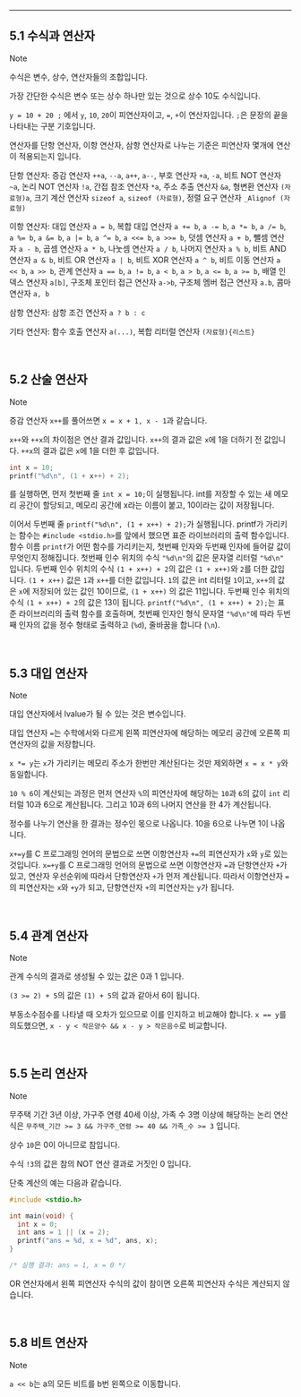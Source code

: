 --------

## 5.1 수식과 연산자

> [!NOTE]
> 수식은 변수, 상수, 연산자들의 조합입니다.
>
> 가장 간단한 수식은 변수 또는 상수 하나만 있는 것으로 상수 10도 수식입니다.
>
> `y = 10 + 20 ;` 에서 `y`, `10`, `20`이 피연산자이고, `=`, `+`이 연산자입니다.
> `;`은 문장의 끝을 나타내는 구분 기호입니다.
>
> 연산자를 단항 연산자, 이항 연산자, 삼항 연산자로 나누는 기준은 피연산자 몇개에 연산이 적용되는지 입니다.
>
> 단항 연산자: 증감 연산자 `++a`, `--a`, `a++`, `a--`, 부호 연산자 `+a`, `-a`,
> 비트 NOT 연산자 `~a`, 논리 NOT 연산자 `!a`, 간접 참조 연산자 `*a`, 주소 추출 연산자 `&a`,
> 형변환 연산자 `(자료형)a`, 크기 계산 연산자 `sizeof a`, `sizeof (자료형)`,
> 정렬 요구 연산자 `_Alignof (자료형)`
>
> 이항 연산자: 대입 연산자 `a = b`,
> 복합 대입 연산자 `a += b`, `a -= b`, `a *= b`, `a /= b`, `a %= b`, `a &= b`, `a |= b`,
> `a ^= b`, `a <<= b`, `a >>= b`, 덧셈 연산자 `a + b`, 뺄셈 연산자 `a - b`, 곱셈 연산자 `a * b`,
> 나눗셈 연산자 `a / b`, 나머지 연산자 `a % b`, 비트 AND 연산자 `a & b`, 비트 OR 연산자 `a | b`,
> 비트 XOR 연산자 `a ^ b`, 비트 이동 연산자 `a << b`, `a >> b`,
> 관계 연산자 `a == b`, `a != b`, `a < b`, `a > b`, `a <= b`, `a >= b`,
> 배열 인덱스 연산자 `a[b]`, 구조체 포인터 접근 연산자 `a->b`, 구조체 멤버 접근 연산자 `a.b`,
> 콤마 연산자 `a, b`
>
> 삼항 연산자: 삼항 조건 연산자 `a ? b : c`
>
> 기타 연산자: 함수 호출 연산자 `a(...)`, 복합 리터럴 연산자 `(자료형){리스트}`

</br>

## 5.2 산술 연산자

> [!NOTE]
> 증감 연산자 `x++`를 풀어쓰면 `x = x + 1, x - 1`과 같습니다.
>
> `x++`와 `++x`의 차이점은 연산 결과 값입니다. `x++`의 결과 값은 `x`에 1을 더하기 전 값입니다.
> `++x`의 결과 값은 `x`에 1을 더한 후 값입니다. 
>
> ```c
> int x = 10;
> printf("%d\n", (1 + x++) + 2);
> ```
> 를 실행하면, 먼저 첫번째 줄 `int x = 10;`이 실행됩니다.
> int를 저장할 수 있는 새 메모리 공간이 할당되고, 메모리 공간에 x라는 이름이 붙고, 10이라는 값이 저장됩니다.
>
> 이어서 두번째 줄 `printf("%d\n", (1 + x++) + 2);`가 실행됩니다.
> printf가 가리키는 함수는 `#include <stdio.h>`를 앞에서 했으면 표준 라이브러리의 출력 함수입니다.
> 함수 이름 `printf`가 어떤 함수를 가리키는지, 첫번째 인자와 두번째 인자에 들어갈 값이 무엇인지 정해집니다.
> 첫번째 인수 위치의 수식 `"%d\n"`의 값은 문자열 리터럴 `"%d\n"` 입니다.
> 두번째 인수 위치의 수식 `(1 + x++) + 2`의 값은 `(1 + x++)`와 `2`를 더한 값입니다.
> `(1 + x++)` 값은 `1`과 `x++`를 더한 값입니다.
> `1`의 값은 int 리터럴 `1`이고, `x++`의 값은 `x`에 저장되어 있는 값인 10이므로, 
> `(1 + x++)` 의 값은 11입니다.
> 두번째 인수 위치의 수식 `(1 + x++) + 2`의 값은 13이 됩니다.
> `printf("%d\n", (1 + x++) + 2);`는 표준 라이브러리의 출력 함수를 호출하며,
> 첫번째 인자인 형식 문자열 `"%d\n"`에 따라 두번째 인자의 값을 정수 형태로 출력하고 (`%d`), 줄바꿈을 합니다 (`\n`).

</br>

## 5.3 대입 연산자

> [!NOTE]
> 대입 연산자에서 lvalue가 될 수 있는 것은 변수입니다.
> 
> 대입 연산자 `=`는 수학에서와 다르게 왼쪽 피연산자에 해당하는 메모리 공간에 오른쪽 피연산자의 값을 저장합니다.
>
> `x *= y`는 `x`가 가리키는 메모리 주소가 한번만 계산된다는 것만 제외하면 `x = x * y`와 동일합니다.
>
> `10 % 6`이 계산되는 과정은 먼저 연산자 `%`의 피연산자에 해당하는 `10`과 `6`의 값이 `int` 리터럴 10과 6으로 계산됩니다.
> 그리고 10과 6의 나머지 연산을 한 4가 계산됩니다.
>
> 정수를 나누기 연산을 한 결과는 정수인 몫으로 나옵니다. 10을 6으로 나누면 1이 나옵니다.
>
> `x+=y`를 C 프로그래밍 언어의 문법으로 쓰면 이항연산자 `+=`의 피연산자가 `x`와 `y`로 있는 것입니다.
> `x=+y`를 C 프로그래밍 언어의 문법으로 쓰면 이항연산자 `=`과 단항연산자 `+`가 있고,
> 연산자 우선순위에 따라서 단항연산자 `+`가 먼저 계산됩니다.
> 따라서 이항연산자 `=`의 피연산자는 `x`와 `+y`가 되고, 단항연산자 `+`의 피연산자는 `y`가 됩니다. 

</br>


## 5.4 관계 연산자

> [!NOTE]
> 관계 수식의 결과로 생성될 수 있는 값은 0과 1 입니다.
>
> `(3 >= 2) + 5`의 값은 `(1) + 5`의 값과 같아서 6이 됩니다.
>
> 부동소수점수를 나타낼 때 오차가 있으므로 이를 인지하고 비교해야 합니다. `x == y`를 의도했으면,
> `x - y < 작은양수 && x - y > 작은음수`로 비교합니다.  

</br>



## 5.5 논리 연산자

> [!NOTE]
> 무주택 기간 3년 이상, 가구주 연령 40세 이상, 가족 수 3명 이상에 해당하는 논리 연산식은
> `무주택_기간 >= 3 && 가구주_연령 >= 40 && 가족_수 >= 3` 입니다.
>
> 상수 `10`은 0이 아니므로 참입니다.
>
> 수식 `!3`의 값은 참의 NOT 연산 결과로 거짓인 0 입니다.
>
> 단축 계산의 예는 다음과 같습니다.
> ```c
> #include <stdio.h>
>
> int main(void) {
>   int x = 0;
>   int ans = 1 || (x = 2);
>   printf("ans = %d, x = %d", ans, x);
> }
>
> /* 실행 결과: ans = 1, x = 0 */
> ```
> OR 연산자에서 왼쪽 피연산자 수식의 값이 참이면 오른쪽 피연산자 수식은 계산되지 않습니다. 

</br>

## 5.8 비트 연산자

> [!NOTE]
> `a << b`는 a의 모든 비트를 b번 왼쪽으로 이동합니다.

</br>
